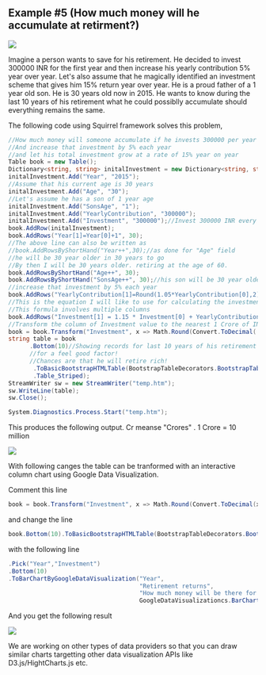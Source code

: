 Example #5 (How much money will he accumulate at retirment?)
------
<img src="https://www.saveup.com/blog/wp-content/uploads/2012/11/retirement-savings.jpg"/>


Imagine a person wants to save for his retirement. He decided to invest 300000 INR for the first year and then increase his yearly contribution 5% year over year. Let's also assume that he magically identified an investment scheme that gives him 15% return year over year. He is a proud father of a 1 year old son. He is 30 years old now in 2015. He wants to know during the last 10 years of his retirement what he could possiblly accumulate should everything remains the same. 

The following code using Squirrel framework solves this problem, 
```csharp
//How much money will someone accumulate if he invests 300000 per year 
//And increase that investment by 5% each year 
//and let his total investment grow at a rate of 15% year on year
Table book = new Table();
Dictionary<string, string> initalInvestment = new Dictionary<string, string>(); 
initalInvestment.Add("Year", "2015");
//Assume that his current age is 30 years
initalInvestment.Add("Age", "30");       
//Let's assume he has a son of 1 year age
initalInvestment.Add("SonsAge", "1");
initalInvestment.Add("YearlyContribution", "300000");
initalInvestment.Add("Investment", "300000");//Invest 300000 INR every year.
book.AddRow(initalInvestment);
book.AddRows("Year[1]=Year[0]+1", 30);
//The above line can also be written as 
//book.AddRowsByShortHand("Year++",30);//as done for "Age" field
//he will be 30 year older in 30 years to go
//By then I will be 30 years older. retiring at the age of 60.
book.AddRowsByShortHand("Age++", 30);
book.AddRowsByShortHand("SonsAge++", 30);//his son will be 30 year older
//increase that investment by 5% each year
book.AddRows("YearlyContribution[1]=Round(1.05*YearlyContribution[0],2)", 30);
//This is the equation I will like to use for calculating the investment value 
//This formula involves multiple columns 
book.AddRows("Investment[1] = 1.15 * Investment[0] + YearlyContribution[0]", 30); 
//Transform the column of Investment value to the nearest 1 Crore of INR.
book = book.Transform("Investment", x => Math.Round(Convert.ToDecimal( x)/10000000,4) + " Cr");
string table = book
      .Bottom(10)//Showing records for last 10 years of his retirement
      //for a feel good factor!
      //Chances are that he will retire rich!        
       .ToBasicBootstrapHTMLTable(BootstrapTableDecorators.BootstrapTableClasses
       .Table_Striped);
StreamWriter sw = new StreamWriter("temp.htm");
sw.WriteLine(table);
sw.Close();

System.Diagnostics.Process.Start("temp.htm");
```

This produces the following output. Cr meanse "Crores" . 1 Crore = 10 million

<img src="http://gifyu.com/images/retirement.png" border="0">

With following canges the table can be tranformed with an interactive column chart using Google Data Visualization. 

Comment this line
```csharp
book = book.Transform("Investment", x => Math.Round(Convert.ToDecimal(x) / 10000000, 4).ToString());
```
and change the line
```csharp
book.Bottom(10).ToBasicBootstrapHTMLTable(BootstrapTableDecorators.BootstrapTableClasses.Table_Striped)
```
with the following line
```csharp
.Pick("Year","Investment")
.Bottom(10)
.ToBarChartByGoogleDataVisualization("Year", 
                                     "Retirement returns", 
                                     "How much money will be there for retirement",
                                     GoogleDataVisualizationcs.BarChartType.Column);
```

And you get the following result

<img src="http://g.recordit.co/9kDCXxkFYM.gif" border="0">

We are working on other types of data providers so that you can draw similar charts targetting other data visualization APIs like D3.js/HightCharts.js etc. 

